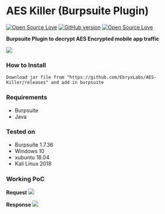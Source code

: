 # AES Killer (Burpsuite Plugin)
[![Open Source Love](https://badges.frapsoft.com/os/v1/open-source.svg?v=102)](https://github.com/ellerbrock/open-source-badge/)
[![GitHub version](https://d25lcipzij17d.cloudfront.net/badge.svg?id=gh&type=0.2&v=1.0&x2=0)](http://badge.fury.io/gh/boennemann%2Fbadges)
[![Open Source Love](https://badges.frapsoft.com/os/mit/mit.svg?v=102)](https://github.com/ellerbrock/open-source-badge/)

**Burpsuite Plugin to decrypt AES Encrypted mobile app traffic**

<img src="https://i.imgur.com/Jc9c6lp.png" />

### How to Install
    Download jar file from "https://github.com/EbryxLabs/AES-Killer/releases" and add in burpsuite

### Requirements
- Burpsuite
- Java


### Tested on
- Burpsuite 1.7.36
- Windows 10
- xubuntu 18.04
- Kali Linux 2018

### Working PoC
**Request**
<img src="https://i.imgur.com/QknOXGD.png" />


**Response**
<img src="https://i.imgur.com/Pwrnvbv.png" />
